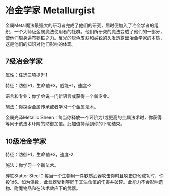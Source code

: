 # 冶金学家 Metallurgist

金属Metal魔法最强大的研习者完成了他们的研究，届时便加入了冶金学者的组织，一个大师级金属魔法使用者的社群。他们所研究的魔法变成了他们的一部分，使他们周身遍布钢铁之力。反光的灰色皮肤和尖锐的头发透露出冶金学家的本质，这是他们的知识对他们影响的体现。

## 7级冶金学家

属性：任选三项提升1

特征：防御+1，生命值+3，威能+1，速度-2

语言和专业：你学会说一门新语言或获得一个新专业。

施法：你探索金属传承或者学习一个金属法术。

金属光泽Metallic
Sheen：每当你释放一个环阶为1或更高的金属法术时，你获得等同于该法术环阶的防御加值。此加值持续到你的下轮结束。

## 10级冶金学家

特征：防御+1，生命值+3，速度-2

施法：你学习一个新法术。

碎铁Statter
Steel：每当一个生物用一件铁质武器攻击你时且攻击掷骰成功时，你投1d6。如为偶数，此武器受到等同于其生命值的伤害并破碎。此能力不会影响遗物、附魔物品和在法术效应下的武器。
